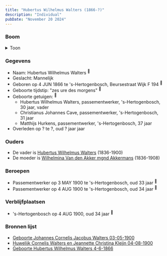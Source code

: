 ```yaml
---
title: "Hubertus Wilhelmus Walters (1866-?)"
description: "Individual"
pubDate: "November 20 2024"
---
```


### Boom
<details><summary>Toon</summary>

![test](https://www.plantuml.com/plantuml/svg/dPB9JiCm48RlVeeH73XLIXeAfQeABKrLa5Y4M8wL4m-95I-Lnn6gKDyTfmdG4mXkuzd-ppDpGPuxNsl5g99cpHtNaF6yAfojZRYqoZhmZXiA8JIUbL8WvDBb2biRzTflGAFEq57h8eyEhT-iaUrrpHKdWdS603Fh1Bh7KkQLGQBnM7Df9XD8s9Qn8xZVIH5hAmwMTMZjQu8NgKfKkh6u2Xfq09pWAehYQ01mc2QBmM8M5DvV9IgnXV4euzbcbLdl5Oucq3-5c-a3nCFa18wejmnTRO4civINUqLKrKgjk16ht5cYp0R6K3rB7o7kmpozXFWiYc1wEuS4hfzkc-SGpWDx1znnIiFXcHiGQ61QLUX05qQqfWuJ_QAFaq2_cAL9cln0VzPAD_1tqWLawt-7tWES1umbvyKtvtZqXa98KpIp6RQPmvDunxM8eYWe7IfPb7w3IjctmBPbtRHxlIw3TH_uTdILmT641dtsXpqE-l1r3B_ly_WJ-J_hFDzjZ5sW4U7wFm00)
</details>

### Gegevens
- Naam: Hubertus Wilhelmus Walters <sup><a href="../s00233/" style="text-decoration:none" title="Geboorte Hubertus Wilhelmus Walters 4-6-1866">:link:</a></sup>
- Geslacht: Mannelijk
- Geboren op 4 JUN 1866 te 's-Hertogenbosch, Beursestraat Wijk F 194 <sup><a href="../s00233/" style="text-decoration:none" title="Geboorte Hubertus Wilhelmus Walters 4-6-1866">:link:</a></sup>
- Geboorte tijdstip: "zes ure des morgens" <sup><a href="../s00233/" style="text-decoration:none" title="Geboorte Hubertus Wilhelmus Walters 4-6-1866">:link:</a></sup>
- Geboorte getuigen: <sup><a href="../s00233/" style="text-decoration:none" title="Geboorte Hubertus Wilhelmus Walters 4-6-1866">:link:</a></sup>
  - Hubertus Wilhelmus Walters, passementwerker, \'s-Hertogenbosch, 30 jaar, vader
  - Christianus Johannes Cave, passementwerker, \'s-Hertogenbosch, 31 jaar
  - Matthijs Hurkens, passementwerker, \'s-Hertogenbosch, 37 jaar
- Overleden op ? te ?, oud ? jaar jaar 

### Ouders
- De vader is [Hubertus Wilhelmus Walters](../i00105/) (1836-1900)
- De moeder is [Wilhelmina Van den Akker mgnd Akkermans](../i00113/) (1836-1908)

### Beroepen
- Passementwerker op 3 MAY 1900 te 's-Hertogenbosch, oud 33 jaar <sup><a href="../s00102/" style="text-decoration:none" title="Geboorte Johannes Cornelis Jacobus Walters 03-05-1900">:link:</a></sup>
- Passementwerker op 4 AUG 1900 te 's-Hertogenbosch, oud 34 jaar <sup><a href="../s00130/" style="text-decoration:none" title="Huwelijk Cornelis Walters en Jeannette Christina Kleijn 04-08-1900">:link:</a></sup>

### Verblijfplaatsen
- 's-Hertogenbosch  op 4 AUG 1900, oud 34 jaar  <sup><a href="../s00130/" style="text-decoration:none" title="Huwelijk Cornelis Walters en Jeannette Christina Kleijn 04-08-1900">:link:</a></sup>

### Bronnen lijst
- [Geboorte Johannes Cornelis Jacobus Walters 03-05-1900](../s00102/)
- [Huwelijk Cornelis Walters en Jeannette Christina Kleijn 04-08-1900](../s00130/)
- [Geboorte Hubertus Wilhelmus Walters 4-6-1866](../s00233/)